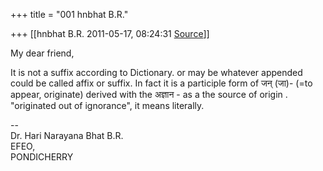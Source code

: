 +++
title = "001 hnbhat B.R."

+++
[[hnbhat B.R.	2011-05-17, 08:24:31 [Source](https://groups.google.com/g/samskrita/c/mgMOOtq5Sg0)]]



My dear friend,

  

It is not a suffix according to Dictionary. or may be whatever appended could be called affix or suffix. In fact it is a participle form of जन् (जा)- (=to appear, originate) derived with the अज्ञान - as a the source of origin . "originated out of ignorance", it means literally.  
  
--  
Dr. Hari Narayana Bhat B.R.  
EFEO,  
PONDICHERRY  

